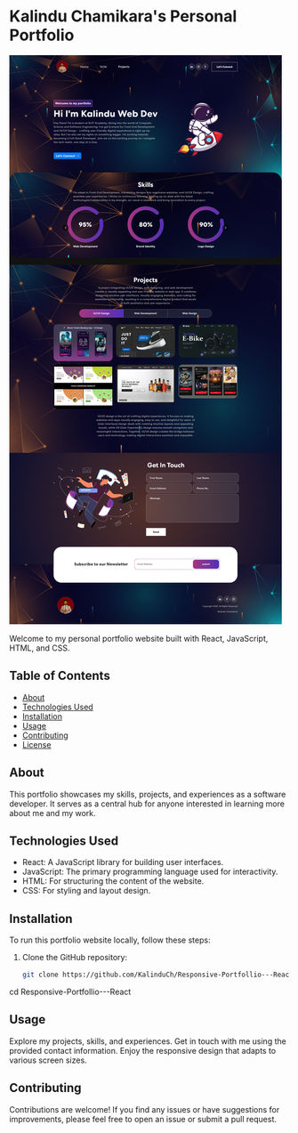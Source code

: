 # Kalindu Chamikara's Personal Portfolio

![Portfolio Screenshot](src/assets/img/scrennshot.png)

Welcome to my personal portfolio website built with React, JavaScript, HTML, and CSS.

## Table of Contents

- [About](#about)
- [Technologies Used](#technologies-used)
- [Installation](#installation)
- [Usage](#usage)
- [Contributing](#contributing)
- [License](#license)

## About

This portfolio showcases my skills, projects, and experiences as a software developer. It serves as a central hub for anyone interested in learning more about me and my work.


## Technologies Used

- React: A JavaScript library for building user interfaces.
- JavaScript: The primary programming language used for interactivity.
- HTML: For structuring the content of the website.
- CSS: For styling and layout design.

## Installation

To run this portfolio website locally, follow these steps:

1. Clone the GitHub repository:

   ```bash
   git clone https://github.com/KalinduCh/Responsive-Portfollio---React.git

cd Responsive-Portfollio---React

## Usage
Explore my projects, skills, and experiences.
Get in touch with me using the provided contact information.
Enjoy the responsive design that adapts to various screen sizes.

## Contributing
Contributions are welcome! If you find any issues or have suggestions for improvements, please feel free to open an issue or submit a pull request.
